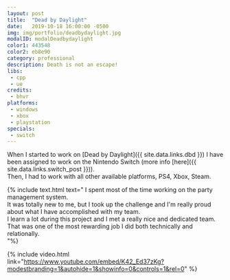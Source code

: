 ```yaml
---
layout: post
title:  "Dead by Daylight"
date:   2019-10-18 16:00:00 -0500
img: img/portfolio/deadbydaylight.jpg
modalID: modalDeadbydaylight
color1: 443548
color2: eb8e90
category: professional
description: Death is not an escape!
libs:
 - cpp 
 - ue 
credits:
 - bhvr
platforms:
 - windows
 - xbox
 - playstation
specials:
 - switch
---
```

When I started to work on [Dead by Daylight]({{ site.data.links.dbd }}) I have been assigned to work on the Nintendo Switch (more info [here]({{ site.data.links.switch_post }})).<br/>
Then, I had to work with all other available platforms, PS4, Xbox, Steam.<br/>

{% include text.html text="
I spent most of the time working on the party management system.<br/>
It was totally new to me, but I took up the challenge and I'm really proud about what I have accomplished with my team.<br/>
I learn a lot during this project and I met a really nice and dedicated team.<br/>
That was one of the most rewarding job I did both technically and relationally.<br/>
"%}

{% include video.html link="https://www.youtube.com/embed/K42_Ed37zKg?modestbranding=1&autohide=1&showinfo=0&controls=1&rel=0" %}
